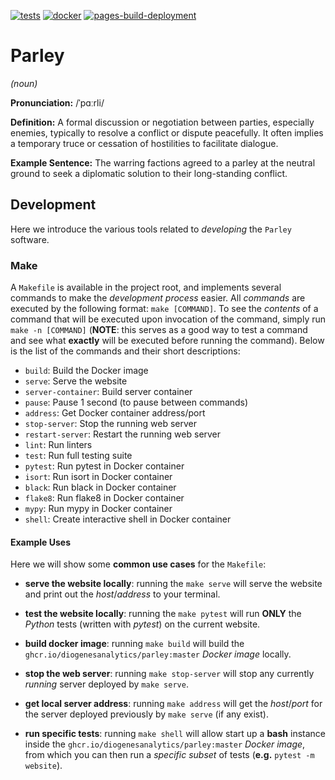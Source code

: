 [![tests](https://github.com/DiogenesAnalytics/parley/actions/workflows/tests.yml/badge.svg)](https://github.com/DiogenesAnalytics/parley/actions/workflows/tests.yml)
[![docker](https://github.com/DiogenesAnalytics/parley/actions/workflows/docker-publish.yml/badge.svg)](https://github.com/DiogenesAnalytics/parley/actions/workflows/docker-publish.yml)
[![pages-build-deployment](https://github.com/DiogenesAnalytics/parley/actions/workflows/pages/pages-build-deployment/badge.svg)](https://github.com/DiogenesAnalytics/parley/actions/workflows/pages/pages-build-deployment)

# Parley
*(noun)*

**Pronunciation:** /ˈpɑːrli/

**Definition:**
A formal discussion or negotiation between parties, especially enemies, typically to resolve a conflict or dispute peacefully. It often implies a temporary truce or cessation of hostilities to facilitate dialogue.

**Example Sentence:**
The warring factions agreed to a parley at the neutral ground to seek a diplomatic solution to their long-standing conflict.

## Development
Here we introduce the various tools related to *developing* the `Parley`
software.

### Make
A `Makefile` is available in the project root, and implements several commands to
make the *development process* easier. All *commands*  are executed by the following
format: `make [COMMAND]`. To see the *contents* of a command that will be executed upon
invocation of the command, simply run `make -n [COMMAND]` (**NOTE**: this serves as a
good way to test a command and see what **exactly** will be executed before running the
command). Below is the list of the commands and their short descriptions:

+ `build`: Build the Docker image
+ `serve`: Serve the website
+ `server-container`: Build server container
+ `pause`: Pause 1 second (to pause between commands)
+ `address`: Get Docker container address/port
+ `stop-server`: Stop the running web server
+ `restart-server`: Restart the running web server
+ `lint`: Run linters
+ `test`: Run full testing suite
+ `pytest`: Run pytest in Docker container
+ `isort`: Run isort in Docker container
+ `black`: Run black in Docker container
+ `flake8`: Run flake8 in Docker container
+ `mypy`: Run mypy in Docker container
+ `shell`: Create interactive shell in Docker container

#### Example Uses
Here we will show some **common use cases** for the `Makefile`:

+ **serve the website locally**: running the `make serve` will serve the website and
  print out the *host*/*address* to your terminal.

+ **test the website locally**: running the `make pytest` will run **ONLY** the *Python*
  tests (written with *pytest*) on the current website.

+ **build docker image**: running `make build` will build the
  `ghcr.io/diogenesanalytics/parley:master` *Docker image* locally.

+ **stop the web server**: running `make stop-server` will stop any currently *running*
  server deployed by `make serve`.

+ **get local server address**: running `make address` will get the *host*/*port* for
  the server deployed previously by `make serve` (if any exist).

+ **run specific tests**: running `make shell` will allow start up a **bash** instance
  inside the `ghcr.io/diogenesanalytics/parley:master` *Docker image*, from which you
  can then run a *specific subset* of tests (**e.g.** `pytest -m website`).
